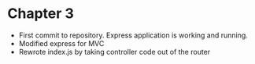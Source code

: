 # Chapter 3
  * First commit to repository. Express application is working and running.
  * Modified express for MVC
  * Rewrote index.js by taking controller code out of the router
